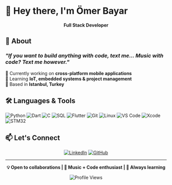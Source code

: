 # 👋 Hey there, I'm Ömer Bayar

<div align="center">
  
  **Full Stack Developer**
  
</div>

## 💭 About

### *"If you want to build anything with code, text me... Music with code? Text me however."*

🔭 Currently working on **cross-platform mobile applications**  
🌱 Learning **IoT, embedded systems & project management**  
📍 Based in **Istanbul, Turkey**

## 🛠️ Languages & Tools

![Python](https://img.shields.io/badge/Python-3776AB?style=for-the-badge&logo=python&logoColor=white)
![Dart](https://img.shields.io/badge/Dart-0175C2?style=for-the-badge&logo=dart&logoColor=white)
![C](https://img.shields.io/badge/C-00599C?style=for-the-badge&logo=c&logoColor=white)
![SQL](https://img.shields.io/badge/SQL-4479A1?style=for-the-badge&logo=postgresql&logoColor=white)
![Flutter](https://img.shields.io/badge/Flutter-02569B?style=for-the-badge&logo=flutter&logoColor=white)
![Git](https://img.shields.io/badge/Git-F05032?style=for-the-badge&logo=git&logoColor=white)
![Linux](https://img.shields.io/badge/Linux-FCC624?style=for-the-badge&logo=linux&logoColor=black)
![VS Code](https://img.shields.io/badge/VS_Code-007ACC?style=for-the-badge&logo=visual-studio-code&logoColor=white)
![Xcode](https://img.shields.io/badge/Xcode-147EFB?style=for-the-badge&logo=xcode&logoColor=white)
![STM32](https://img.shields.io/badge/STM32-03234B?style=for-the-badge&logo=stmicroelectronics&logoColor=white)

## 📫 Let's Connect

<div align="center">
  
  [![LinkedIn](https://img.shields.io/badge/LinkedIn-0077B5?style=for-the-badge&logo=linkedin&logoColor=white)](https://linkedin.com/in/omerbayar34)
  [![GitHub](https://img.shields.io/badge/GitHub-100000?style=for-the-badge&logo=github&logoColor=white)](https://github.com/omerbayar)
  
</div>

---

<div align="center">
  
  **💡 Open to collaborations | 🎵 Music + Code enthusiast | 🚀 Always learning**
  
  ![Profile Views](https://komarev.com/ghpvc/?username=omerbayar&color=00D9FF&style=flat-square)
  
</div>
